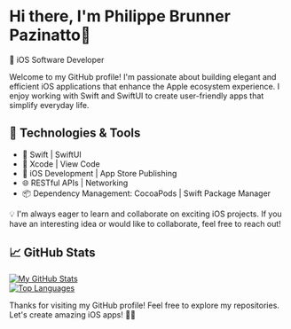 # Hi there, I'm Philippe Brunner Pazinatto👋

🚀 iOS Software Developer 

Welcome to my GitHub profile! I'm passionate about building elegant and efficient iOS applications that enhance the Apple ecosystem experience. I enjoy working with Swift and SwiftUI to create user-friendly apps that simplify everyday life.

## 🧰 Technologies & Tools

- 🔨 Swift | SwiftUI 
- 🧱 Xcode | View Code
- 📱 iOS Development | App Store Publishing
- 🌐 RESTful APIs | Networking
- 📦 Dependency Management: CocoaPods | Swift Package Manager

💡 I'm always eager to learn and collaborate on exciting iOS projects. If you have an interesting idea or would like to collaborate, feel free to reach out!


## 📈 GitHub Stats

[![My GitHub Stats](https://github-readme-stats.vercel.app/api?username=iPhilippe&show_icons=true&theme=dark)](https://github.com/iPhilippe)  
[![Top Languages](https://github-readme-stats.vercel.app/api/top-langs/?username=iPhilippe&layout=compact&theme=dark)](https://github.com/iPhilippe)

Thanks for visiting my GitHub profile! Feel free to explore my repositories. Let's create amazing iOS apps! 📱🚀
